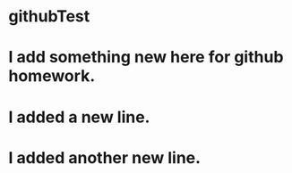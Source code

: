 # githubTest
# I add something new here for github homework.
# I added a new line.
# I added another new line.